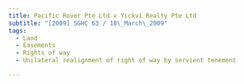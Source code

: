 ```yaml
---
title: Pacific Rover Pte Ltd v Yickvi Realty Pte Ltd
subtitle: "[2009] SGHC 63 / 18\_March\_2009"
tags:
  - Land
  - Easements
  - Rights of way
  - Unilateral realignment of right of way by servient tenement

---
```


